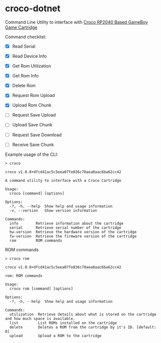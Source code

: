 # croco-dotnet

Command Line Utility to interface with [Croco RP2040 Based GameBoy Game Cartridge](https://github.com/shilga/rp2040-gameboy-cartridge-firmware)


Command checklist:
- [x] Read Serial
- [x] Read Device Info
- [x] Get Rom Utilization
- [x] Get Rom Info
- [x] Delete Rom
- [x] Request Rom Upload
- [x] Upload Rom Chunk
- [ ] Request Save Upload
- [ ] Upload Save Chunk
- [ ] Request Save Download
- [ ] Receive Save Chunk


Example usage of the CLI:

```
> croco

croco v1.0.0+dfcd41ac5c5eea07fe836c70aea0aac6ba62cc42

A command utility to interface with a Croco Cartridge

Usage:
  croco [command] [options]

Options:
  -?, -h, --help  Show help and usage information
  -v, --version   Show version information

Commands:
  info        Retrieve information about the cartridge
  serial      Retrieve serial number of the cartridge
  hw-version  Retrieve the hardware version of the cartridge
  fw-version  Retrieve the firmware version of the cartridge
  rom         ROM commands
```


ROM commands
```
> croco rom

croco v1.0.0+dfcd41ac5c5eea07fe836c70aea0aac6ba62cc42

rom: ROM commands

Usage:
  croco rom [command] [options]

Options:
  -?, -h, --help  Show help and usage information

Commands:
  utilization  Retrieve details about what is stored on the cartridge and how much space is available.
  list         List ROMs installed on the cartridge
  delete       Deletes a ROM from the cartridge by it's ID. [default: 0]
  upload       Upload a ROM to the cartridge
```
